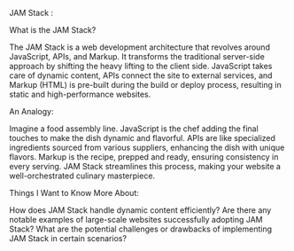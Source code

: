 JAM Stack :

What is the JAM Stack?

The JAM Stack is a web development architecture that revolves around JavaScript, APIs, and Markup. It transforms the traditional server-side approach by shifting the heavy lifting to the client side. JavaScript takes care of dynamic content, APIs connect the site to external services, and Markup (HTML) is pre-built during the build or deploy process, resulting in static and high-performance websites.

An Analogy:

Imagine a food assembly line. JavaScript is the chef adding the final touches to make the dish dynamic and flavorful. APIs are like specialized ingredients sourced from various suppliers, enhancing the dish with unique flavors. Markup is the recipe, prepped and ready, ensuring consistency in every serving. JAM Stack streamlines this process, making your website a well-orchestrated culinary masterpiece.

Things I Want to Know More About:

How does JAM Stack handle dynamic content efficiently?
Are there any notable examples of large-scale websites successfully adopting JAM Stack?
What are the potential challenges or drawbacks of implementing JAM Stack in certain scenarios?

